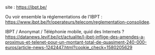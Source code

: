 <!-- TITLE: IBPT -->
<!-- SUBTITLE: Institut belge des services postaux et des télécommunications -->

site : https://ibpt.be/

Ou voir ensemble la réglementations de l'IBPT : https://www.ibpt.be/fr/operateurs/telecom/reglementation-consolidee.

IBPT / Anonymat / Téléphonie mobile, quid des Internets ?
https://datanews.levif.be/ict/actualite/l-ibpt-inflige-des-amendes-a-proximus-et-telenet-pour-un-montant-total-de-quasiment-240-000-euros/article-news-1242447.html?cookie_check=1580205629